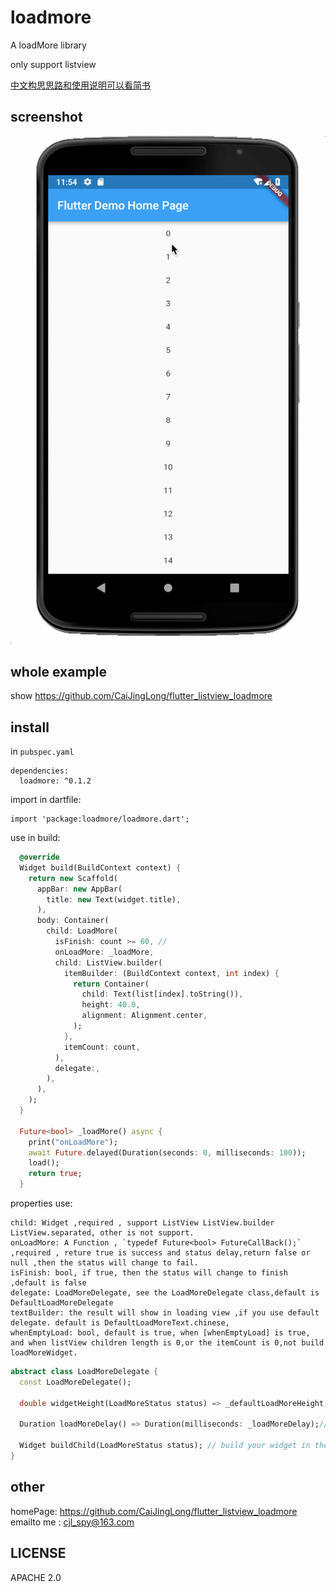 # loadmore

A loadMore library

only support listview

[中文构思思路和使用说明可以看简书](https://www.jianshu.com/p/abfd6f525316)

## screenshot

![img](https://github.com/CaiJingLong/some_asset/blob/master/loadmore1.gif)

## whole example
show https://github.com/CaiJingLong/flutter_listview_loadmore

## install

in `pubspec.yaml`

```
dependencies:
  loadmore: ^0.1.2
```

import in dartfile:
```
import 'package:loadmore/loadmore.dart';
```

use in build:
```dart
  @override
  Widget build(BuildContext context) {
    return new Scaffold(
      appBar: new AppBar(
        title: new Text(widget.title),
      ),
      body: Container(
        child: LoadMore(
          isFinish: count >= 60, //
          onLoadMore: _loadMore,
          child: ListView.builder(
            itemBuilder: (BuildContext context, int index) {
              return Container(
                child: Text(list[index].toString()),
                height: 40.0,
                alignment: Alignment.center,
              );
            },
            itemCount: count,
          ),
          delegate:,
        ),
      ),
    );
  }

  Future<bool> _loadMore() async {
    print("onLoadMore");
    await Future.delayed(Duration(seconds: 0, milliseconds: 100));
    load();
    return true;
  }
```

properties use:

```
child: Widget ,required , support ListView ListView.builder ListView.separated, other is not support. 
onLoadMore: A Function , `typedef Future<bool> FutureCallBack();` ,required , reture true is success and status delay,return false or null ,then the status will change to fail.
isFinish: bool, if true, then the status will change to finish ,default is false
delegate: LoadMoreDelegate, see the LoadMoreDelegate class,default is DefaultLoadMoreDelegate
textBuilder: the result will show in loading view ,if you use default delegate. default is DefaultLoadMoreText.chinese,
whenEmptyLoad: bool, default is true, when [whenEmptyLoad] is true, and when listView children length is 0,or the itemCount is 0,not build loadMoreWidget.
```

```dart
abstract class LoadMoreDelegate {
  const LoadMoreDelegate();

  double widgetHeight(LoadMoreStatus status) => _defaultLoadMoreHeight; // the loadMore height. default is 80.0

  Duration loadMoreDelay() => Duration(milliseconds: _loadMoreDelay);// When widget is created, the refresh delay time is triggered.

  Widget buildChild(LoadMoreStatus status); // build your widget in the loadmore widget.
}

```

## other

homePage: https://github.com/CaiJingLong/flutter_listview_loadmore
emailto me : cjl_spy@163.com

## LICENSE 
APACHE 2.0
